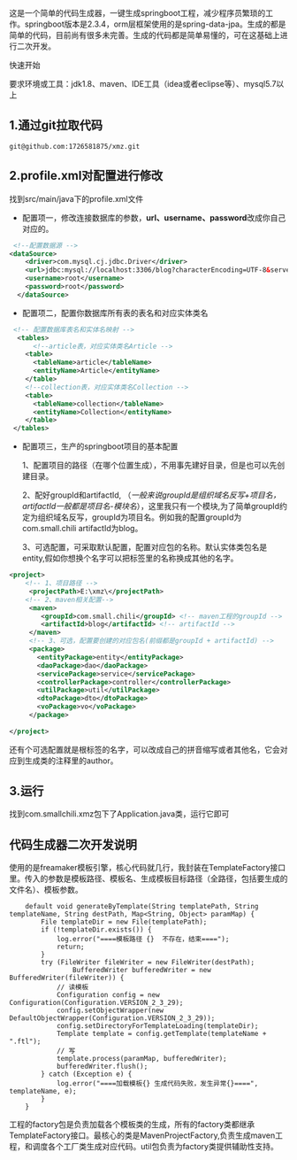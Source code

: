 这是一个简单的代码生成器，一键生成springboot工程，减少程序员繁琐的工作。springboot版本是2.3.4，orm层框架使用的是spring-data-jpa。生成的都是简单的代码，目前尚有很多未完善。生成的代码都是简单易懂的，可在这基础上进行二次开发。

快速开始

要求环境或工具：jdk1.8、maven、IDE工具（idea或者eclipse等）、mysql5.7以上

## 1.通过git拉取代码
```
git@github.com:1726581875/xmz.git
```

## 2.profile.xml对配置进行修改
找到src/main/java下的profile.xml文件

- 配置项一，修改连接数据库的参数，**url、username、password**改成你自己对应的。

```xml
 <!--配置数据源 -->
<dataSource>
    <driver>com.mysql.cj.jdbc.Driver</driver>
    <url>jdbc:mysql://localhost:3306/blog?characterEncoding=UTF-8&serverTimezone=GMT%2B8</url>
    <username>root</username>
    <password>root</password>
  </dataSource>
```

- 配置项二，配置你数据库所有表的表名和对应实体类名

```xml
 <!-- 配置数据库表名和实体名映射 -->
  <tables> 
      <!--article表，对应实体类名Article -->
    <table>
      <tableName>article</tableName>
      <entityName>Article</entityName>
    </table>
    <!--collection表，对应实体类名Collection -->
    <table>
      <tableName>collection</tableName>
      <entityName>Collection</entityName>
    </table>     
 </tables>
```

- 配置项三，生产的springboot项目的基本配置

  1、配置项目的路径（在哪个位置生成），不用事先建好目录，但是也可以先创建目录。

  2、配好groupId和artifactId, （*一般来说groupId是组织域名反写+项目名，artifactId一般都是项目名-模块名*），这里我只有一个模块,为了简单groupId约定为组织域名反写，groupId为项目名。例如我的配置groupId为com.small.chili      artifactId为blog。

  3、可选配置，可采取默认配置，配置对应包的名称。默认实体类包名是entity,假如你想换个名字可以把<entityPackage>标签里的名称换成其他的名字。

```xml
<project>
    <!-- 1、项目路径 -->
     <projectPath>E:\xmz\</projectPath> 
    <!-- 2、maven相关配置-->
     <maven>
        <groupId>com.small.chili</groupId> <!-- maven工程的groupId -->
        <artifactId>blog</artifactId> <!-- artifactId -->
     </maven>
     <!-- 3、可选，配置要创建的对应包名(前缀都是groupId + artifactId) -->
     <package>
       <entityPackage>entity</entityPackage>
       <daoPackage>dao</daoPackage>
       <servicePackage>service</servicePackage>
       <controllerPackage>controller</controllerPackage>
       <utilPackage>util</utilPackage>
       <dtoPackage>dto</dtoPackage>
       <voPackage>vo</voPackage>
     </package>
     
</project>
```

还有个可选配置就是根标签的名字，<xmz></xmz>可以改成自己的拼音缩写或者其他名，它会对应到生成类的注释里的author。

## 3.运行

找到com.smallchili.xmz包下了Application.java类，运行它即可



## 代码生成器二次开发说明

使用的是freamaker模板引擎，核心代码就几行，我封装在TemplateFactory接口里。传入的参数是模板路径、模板名、生成模板目标路径（全路径，包括要生成的文件名）、模板参数。

```
	default void generateByTemplate(String templatePath, String templateName, String destPath, Map<String, Object> paramMap) {
		File templateDir = new File(templatePath);
		if (!templateDir.exists()) {
			log.error("====模板路径 {}  不存在，结束====");
			return;
		}			
		try (FileWriter fileWriter = new FileWriter(destPath);
				BufferedWriter bufferedWriter = new BufferedWriter(fileWriter)) {
			// 读模板
			Configuration config = new Configuration(Configuration.VERSION_2_3_29);
			config.setObjectWrapper(new DefaultObjectWrapper(Configuration.VERSION_2_3_29));
			config.setDirectoryForTemplateLoading(templateDir);
			Template template = config.getTemplate(templateName + ".ftl");
			// 写
			template.process(paramMap, bufferedWriter);
			bufferedWriter.flush();
		} catch (Exception e) {
			log.error("====加载模板{} 生成代码失败，发生异常{}====", templateName, e);
		}
	}

```

工程的factory包是负责加载各个模板类的生成，所有的factory类都继承TemplateFactory接口。最核心的类是MavenProjectFactory,负责生成maven工程，和调度各个工厂类生成对应代码。util包负责为factory类提供辅助性支持。
